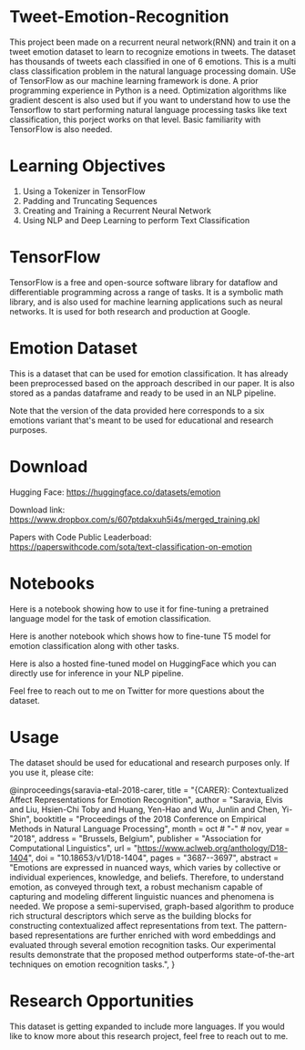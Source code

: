 # Tweet-Emotion-Recognition
This project been made on a recurrent neural network(RNN) and train it on a tweet emotion dataset to learn to recognize emotions in tweets. The dataset has thousands of tweets each classified in one of 6 emotions. This is a multi class classification problem in the natural language processing domain. USe of TensorFlow as our machine learning framework is done. A prior programming experience in Python is a need.  Optimization algorithms like gradient descent is also used but if you want to understand how to use the Tensorflow to start performing natural language processing tasks like text classification, this porject works on that level. Basic familiarity with TensorFlow is also needed.

# Learning Objectives
1. Using a Tokenizer in TensorFlow
2. Padding and Truncating Sequences
3. Creating and Training a Recurrent Neural Network
4. Using NLP and Deep Learning to perform Text Classification

# TensorFlow
TensorFlow is a free and open-source software library for dataflow and differentiable programming across a range of tasks. It is a symbolic math library, and is also used for machine learning applications such as neural networks. It is used for both research and production at Google.

# Emotion Dataset
This is a dataset that can be used for emotion classification. It has already been preprocessed based on the approach described in our paper. It is also stored as a pandas dataframe and ready to be used in an NLP pipeline.

Note that the version of the data provided here corresponds to a six emotions variant that's meant to be used for educational and research purposes.

# Download
Hugging Face: https://huggingface.co/datasets/emotion

Download link: https://www.dropbox.com/s/607ptdakxuh5i4s/merged_training.pkl

Papers with Code Public Leaderboad: https://paperswithcode.com/sota/text-classification-on-emotion

# Notebooks
Here is a notebook showing how to use it for fine-tuning a pretrained language model for the task of emotion classification.

Here is another notebook which shows how to fine-tune T5 model for emotion classification along with other tasks.

Here is also a hosted fine-tuned model on HuggingFace which you can directly use for inference in your NLP pipeline.

Feel free to reach out to me on Twitter for more questions about the dataset.

# Usage
The dataset should be used for educational and research purposes only. If you use it, please cite:

@inproceedings{saravia-etal-2018-carer,
    title = "{CARER}: Contextualized Affect Representations for Emotion Recognition",
    author = "Saravia, Elvis  and
      Liu, Hsien-Chi Toby  and
      Huang, Yen-Hao  and
      Wu, Junlin  and
      Chen, Yi-Shin",
    booktitle = "Proceedings of the 2018 Conference on Empirical Methods in Natural Language Processing",
    month = oct # "-" # nov,
    year = "2018",
    address = "Brussels, Belgium",
    publisher = "Association for Computational Linguistics",
    url = "https://www.aclweb.org/anthology/D18-1404",
    doi = "10.18653/v1/D18-1404",
    pages = "3687--3697",
    abstract = "Emotions are expressed in nuanced ways, which varies by collective or individual experiences, knowledge, and beliefs. Therefore, to understand emotion, as conveyed through text, a robust mechanism capable of capturing and modeling different linguistic nuances and phenomena is needed. We propose a semi-supervised, graph-based algorithm to produce rich structural descriptors which serve as the building blocks for constructing contextualized affect representations from text. The pattern-based representations are further enriched with word embeddings and evaluated through several emotion recognition tasks. Our experimental results demonstrate that the proposed method outperforms state-of-the-art techniques on emotion recognition tasks.",
}

# Research Opportunities
This dataset is getting expanded to include more languages. If you would like to know more about this research project, feel free to reach out to me.
